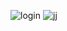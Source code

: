![login](https://user-images.githubusercontent.com/101495422/210178765-f17b007d-fdf1-4c48-ab59-bbaeb6b34866.png)
![jj](https://user-images.githubusercontent.com/101495422/210178804-5b9c04b1-7f52-4cdf-82be-6720c4841a1e.png)
